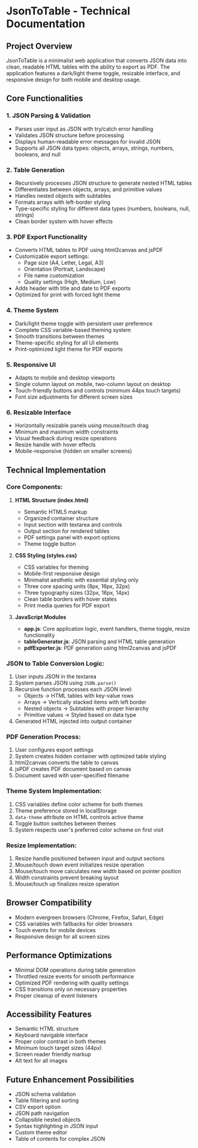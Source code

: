 # JsonToTable - Technical Documentation

## Project Overview
JsonToTable is a minimalist web application that converts JSON data into clean, readable HTML tables with the ability to export as PDF. The application features a dark/light theme toggle, resizable interface, and responsive design for both mobile and desktop usage.

## Core Functionalities

### 1. JSON Parsing & Validation
- Parses user input as JSON with try/catch error handling
- Validates JSON structure before processing
- Displays human-readable error messages for invalid JSON
- Supports all JSON data types: objects, arrays, strings, numbers, booleans, and null

### 2. Table Generation
- Recursively processes JSON structure to generate nested HTML tables
- Differentiates between objects, arrays, and primitive values
- Handles nested objects with subtables
- Formats arrays with left-border styling
- Type-specific styling for different data types (numbers, booleans, null, strings)
- Clean border system with hover effects

### 3. PDF Export Functionality
- Converts HTML tables to PDF using html2canvas and jsPDF
- Customizable export settings:
  - Page size (A4, Letter, Legal, A3)
  - Orientation (Portrait, Landscape)
  - File name customization
  - Quality settings (High, Medium, Low)
- Adds header with title and date to PDF exports
- Optimized for print with forced light theme

### 4. Theme System
- Dark/light theme toggle with persistent user preference
- Complete CSS variable-based theming system
- Smooth transitions between themes
- Theme-specific styling for all UI elements
- Print-optimized light theme for PDF exports

### 5. Responsive UI
- Adapts to mobile and desktop viewports
- Single column layout on mobile, two-column layout on desktop
- Touch-friendly buttons and controls (minimum 44px touch targets)
- Font size adjustments for different screen sizes

### 6. Resizable Interface
- Horizontally resizable panels using mouse/touch drag
- Minimum and maximum width constraints
- Visual feedback during resize operations
- Resize handle with hover effects
- Mobile-responsive (hidden on smaller screens)

## Technical Implementation

### Core Components:

1. **HTML Structure (index.html)**
   - Semantic HTML5 markup
   - Organized container structure
   - Input section with textarea and controls
   - Output section for rendered tables
   - PDF settings panel with export options
   - Theme toggle button

2. **CSS Styling (styles.css)**
   - CSS variables for theming
   - Mobile-first responsive design
   - Minimalist aesthetic with essential styling only
   - Three core spacing units (8px, 16px, 32px)
   - Three typography sizes (32px, 16px, 14px)
   - Clean table borders with hover states
   - Print media queries for PDF export

3. **JavaScript Modules**
   - **app.js**: Core application logic, event handlers, theme toggle, resize functionality
   - **tableGenerator.js**: JSON parsing and HTML table generation
   - **pdfExporter.js**: PDF generation using html2canvas and jsPDF

### JSON to Table Conversion Logic:
1. User inputs JSON in the textarea
2. System parses JSON using `JSON.parse()`
3. Recursive function processes each JSON level:
   - Objects → HTML tables with key-value rows
   - Arrays → Vertically stacked items with left border
   - Nested objects → Subtables with proper hierarchy
   - Primitive values → Styled based on data type
4. Generated HTML injected into output container

### PDF Generation Process:
1. User configures export settings
2. System creates hidden container with optimized table styling
3. html2canvas converts the table to canvas
4. jsPDF creates PDF document based on canvas
5. Document saved with user-specified filename

### Theme System Implementation:
1. CSS variables define color scheme for both themes
2. Theme preference stored in localStorage
3. `data-theme` attribute on HTML controls active theme
4. Toggle button switches between themes
5. System respects user's preferred color scheme on first visit

### Resize Implementation:
1. Resize handle positioned between input and output sections
2. Mouse/touch down event initializes resize operation
3. Mouse/touch move calculates new width based on pointer position
4. Width constraints prevent breaking layout
5. Mouse/touch up finalizes resize operation

## Browser Compatibility
- Modern evergreen browsers (Chrome, Firefox, Safari, Edge)
- CSS variables with fallbacks for older browsers
- Touch events for mobile devices
- Responsive design for all screen sizes

## Performance Optimizations
- Minimal DOM operations during table generation
- Throttled resize events for smooth performance
- Optimized PDF rendering with quality settings
- CSS transitions only on necessary properties
- Proper cleanup of event listeners

## Accessibility Features
- Semantic HTML structure
- Keyboard navigable interface
- Proper color contrast in both themes
- Minimum touch target sizes (44px)
- Screen reader friendly markup
- Alt text for all images

## Future Enhancement Possibilities
- JSON schema validation
- Table filtering and sorting
- CSV export option
- JSON path navigation
- Collapsible nested objects
- Syntax highlighting in JSON input
- Custom theme editor
- Table of contents for complex JSON